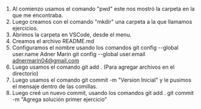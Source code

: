 1. Al comienzo usamos el comando "pwd" este nos mostró la carpeta en la que me encontraba.
2. Luego creamos con el comando "mkdir" una carpeta a la que llamamos ejercicios.
3. Abrimos la carpeta en VSCode, desde el menu.
4. Creamos el archivo README.md
5. Configuramos el nombre usando los comandos git config --global user.name Adner Marin git config --global user.email adnermarin04@gmail.com
6. Luego usamos el comando git add . (Para agregar archivos en el directorio)
7. Luego usamos el comando git commit -m "Version Inicial" y le pusimos el mensaje dentro de las comillas.
8. Luego creé un nuevo commit, usando los comandos git add . git commit -m "Agrega solución primer ejercicio"
